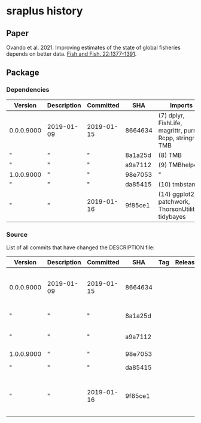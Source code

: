 # sraplus history

## Paper

Ovando et al. 2021. Improving estimates of the state of global fisheries depends
on better data. [Fish and Fish.
22:1377-1391](https://doi.org/10.1111/faf.12593).

## Package

### Dependencies

Version    | Description | Committed  | SHA     | Imports                                                  | AlsoLinkingTo
---------- | ----------- | ---------- | ------- | -------------------------------------------------------- | -----------------
0.0.0.9000 | 2019-01-09  | 2019-01-15 | 8664634 | (7) dplyr, FishLife, magrittr, purrr, Rcpp, stringr, TMB | (1) RcppArmadillo
"          | "           | "          | 8a1a25d | (8) TMB                                                  | "
"          | "           | "          | a9a7112 | (9) TMBhelper                                            | "
1.0.0.9000 | "           | "          | 98e7053 | "                                                        | "
"          | "           | "          | da85415 | (10) tmbstan                                             | "
"          | "           | 2019-01-16 | 9f85ce1 | (14) ggplot2, patchwork, ThorsonUtilities, tidybayes     | "



### Source

List of all commits that have changed the DESCRIPTION file:

Version    | Description | Committed  | SHA     | Tag | Release | Rdirectory
---------- | ----------- | ---------- | ------- | --- | ------- | ------------------------------------------------------------
0.0.0.9000 | 2019-01-09  | 2019-01-15 | 8664634 |     |         | (4) RcppExports, format-driors, sysdata, utils-pipe
"          | "           | "          | 8a1a25d |     |         | (5) cod, fit-sraplus
"          | "           | "          | a9a7112 |     |         | (7) get_tmb_model, zzz
1.0.0.9000 | "           | "          | 98e7053 |     |         | "
"          | "           | "          | da85415 |     |         | (8) sraplus-package
"          | "           | 2019-01-16 | 9f85ce1 |     |         | (12) get-posterior, plot-driors, plot-sraplus, theme-sraplus
